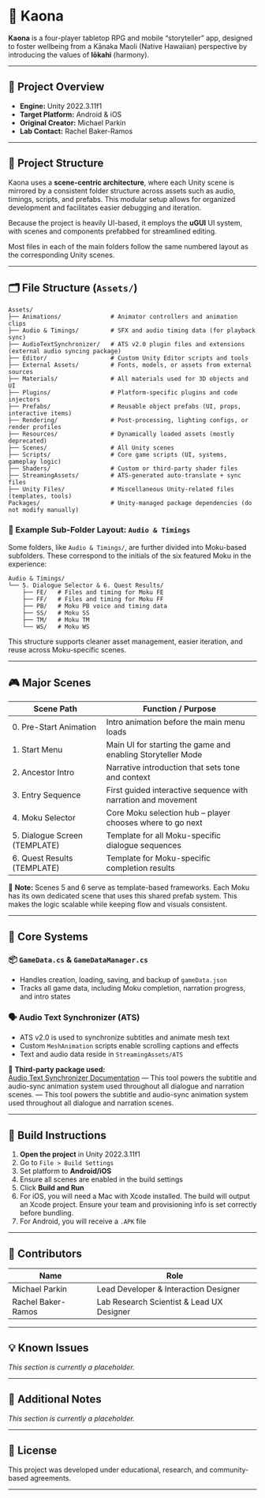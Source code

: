 # 🌺 Kaona

**Kaona** is a four-player tabletop RPG and mobile “storyteller” app, designed to foster wellbeing from a Kānaka Maoli (Native Hawaiian) perspective by introducing the values of **lōkahi** (harmony).

---

## 📁 Project Overview

- **Engine:** Unity 2022.3.11f1  
- **Target Platform:** Android & iOS  
- **Original Creator:** Michael Parkin
- **Lab Contact:** Rachel Baker-Ramos

---

## 🧱 Project Structure

Kaona uses a **scene-centric architecture**, where each Unity scene is mirrored by a consistent folder structure across assets such as audio, timings, scripts, and prefabs. This modular setup allows for organized development and facilitates easier debugging and iteration.

Because the project is heavily UI-based, it employs the **uGUI** UI system, with scenes and components prefabbed for streamlined editing.

Most files in each of the main folders follow the same numbered layout as the corresponding Unity scenes.

---

## 🗂️ File Structure (`Assets/`)

```plaintext
Assets/
├── Animations/              # Animator controllers and animation clips
├── Audio & Timings/         # SFX and audio timing data (for playback sync)
├── AudioTextSynchronizer/   # ATS v2.0 plugin files and extensions (external audio syncing package)
├── Editor/                  # Custom Unity Editor scripts and tools
├── External Assets/         # Fonts, models, or assets from external sources
├── Materials/               # All materials used for 3D objects and UI
├── Plugins/                 # Platform-specific plugins and code injectors
├── Prefabs/                 # Reusable object prefabs (UI, props, interactive items)
├── Rendering/               # Post-processing, lighting configs, or render profiles
├── Resources/               # Dynamically loaded assets (mostly deprecated)
├── Scenes/                  # All Unity scenes
├── Scripts/                 # Core game scripts (UI, systems, gameplay logic)
├── Shaders/                 # Custom or third-party shader files
├── StreamingAssets/         # ATS-generated auto-translate + sync files
├── Unity Files/             # Miscellaneous Unity-related files (templates, tools)
Packages/                    # Unity-managed package dependencies (do not modify manually)
```

### 📂 Example Sub-Folder Layout: `Audio & Timings`

Some folders, like `Audio & Timings/`, are further divided into Moku-based subfolders. These correspond to the initials of the six featured Moku in the experience:

```plaintext
Audio & Timings/
└── 5. Dialogue Selector & 6. Quest Results/
    ├── FE/   # Files and timing for Moku FE
    ├── FF/   # Files and timing for Moku FF
    ├── PB/   # Moku PB voice and timing data
    ├── SS/   # Moku SS
    ├── TM/   # Moku TM
    └── WS/   # Moku WS
```

This structure supports cleaner asset management, easier iteration, and reuse across Moku-specific scenes.

---

## 🎮 Major Scenes

| Scene Path                         | Function / Purpose                                               |
|-----------------------------------|------------------------------------------------------------------|
| 0. Pre-Start Animation     | Intro animation before the main menu loads                       |
| 1. Start Menu              | Main UI for starting the game and enabling Storyteller Mode      |
| 2. Ancestor Intro          | Narrative introduction that sets tone and context                |
| 3. Entry Sequence          | First guided interactive sequence with narration and movement    |
| 4. Moku Selector           | Core Moku selection hub – player chooses where to go next        |
| 5. Dialogue Screen (TEMPLATE) | Template for all Moku-specific dialogue sequences               |
| 6. Quest Results (TEMPLATE) | Template for Moku-specific completion results                    |

🔁 **Note:** Scenes 5 and 6 serve as template-based frameworks. Each Moku has its own dedicated scene that uses this shared prefab system. This makes the logic scalable while keeping flow and visuals consistent.

---

## 🔧 Core Systems

### 📦 `GameData.cs` & `GameDataManager.cs`

- Handles creation, loading, saving, and backup of `gameData.json`  
- Tracks all game data, including Moku completion, narration progress, and intro states

### 🗣 Audio Text Synchronizer (ATS)

- ATS v2.0 is used to synchronize subtitles and animate mesh text  
- Custom `MeshAnimation` scripts enable scrolling captions and effects  
- Text and audio data reside in `StreamingAssets/ATS`

🧩 **Third-party package used:**  
[Audio Text Synchronizer Documentation](https://unitymedved.bitbucket.io/ATS/2.1/Docs/index.html) — This tool powers the subtitle and audio-sync animation system used throughout all dialogue and narration scenes.
 — This tool powers the subtitle and audio-sync animation system used throughout all dialogue and narration scenes.

---

## 🚀 Build Instructions

1. **Open the project** in Unity 2022.3.11f1  
2. Go to `File > Build Settings`  
3. Set platform to **Android/iOS**  
4. Ensure all scenes are enabled in the build settings  
5. Click **Build and Run**  
6. For iOS, you will need a Mac with Xcode installed. The build will output an Xcode project. Ensure your team and provisioning info is set correctly before bundling.  
7. For Android, you will receive a `.APK` file

---

## 👥 Contributors

| Name                   | Role                                       |
|------------------------|--------------------------------------------|
| Michael Parkin         | Lead Developer & Interaction Designer      |
| Rachel Baker-Ramos     | Lab Research Scientist & Lead UX Designer |

---

## 💡 Known Issues

_This section is currently a placeholder._

---

## 📌 Additional Notes

_This section is currently a placeholder._

---

## 📄 License

This project was developed under educational, research, and community-based agreements.

---
